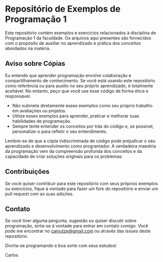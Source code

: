 # Repositório de Exemplos de Programação 1

Este repositório contém exemplos e exercícios relacionados à disciplina de Programação 1 da faculdade. Os arquivos aqui presentes são fornecidos com o propósito de auxiliar no aprendizado e prática dos conceitos abordados na matéria.

## Aviso sobre Cópias

Eu entendo que aprender programação envolve colaboração e compartilhamento de conhecimento. Se você está usando este repositório como referência ou para auxílio no seu próprio aprendizado, é totalmente aceitável. No entanto, peço que você use esse código de forma ética e responsável:

- Não submeta diretamente esses exemplos como seu próprio trabalho em avaliações ou projetos.
- Utilize esses exemplos para aprender, praticar e melhorar suas habilidades de programação.
- Sempre tente entender os conceitos por trás do código e, se possível, personalize-o para refletir o seu entendimento.

Lembre-se de que a cópia indiscriminada de código pode prejudicar o seu aprendizado e desenvolvimento como programador. A verdadeira maestria da programação vem da compreensão profunda dos conceitos e da capacidade de criar soluções originais para os problemas.

## Contribuições

Se você quiser contribuir para este repositório com seus próprios exemplos ou exercícios, fique à vontade para fazer um fork do repositório e enviar um pull request com as suas adições.

## Contato

Se você tiver alguma pergunta, sugestão ou quiser discutir sobre programação, sinta-se à vontade para entrar em contato comigo. Você pode me encontrar no camutze@gmail.com ou através das issues deste repositório.

Divirta-se programando e boa sorte com seus estudos!

Carlos
